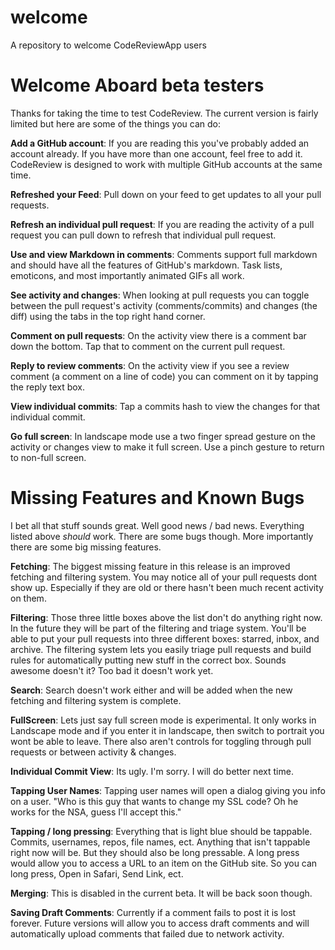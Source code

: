 welcome
=======

A repository to welcome CodeReviewApp users


Welcome Aboard beta testers
===========================

Thanks for taking the time to test CodeReview. The current version is fairly limited but here are some of the things you can do:

**Add a GitHub account**: If you are reading this you've probably added an account already. If you have more than one account, feel free to add it. CodeReview is designed to work with multiple GitHub accounts at the same time.

**Refreshed your Feed**: Pull down on your feed to get updates to all your pull requests.

**Refresh an individual pull request**: If you are reading the activity of a pull request you can pull down to refresh that individual pull request.

**Use and view Markdown in comments**: Comments support full markdown and should have all the features of GitHub's markdown. Task lists, emoticons, and most importantly animated GIFs all work.

**See activity and changes**: When looking at pull requests you can toggle between the pull request's activity (comments/commits) and changes (the diff) using the tabs in the top right hand corner.

**Comment on pull requests**: On the activity view there is a comment bar down the bottom. Tap that to comment on the current pull request.

**Reply to review comments**: On the activity view if you see a review comment (a comment on a line of code) you can comment on it by tapping the reply text box.

**View individual commits**: Tap a commits hash to view the changes for that individual commit.

**Go full screen**: In landscape mode use a two finger spread gesture on the activity or changes view to make it full screen. Use a pinch gesture to return to non-full screen.


Missing Features and Known Bugs
===============================

I bet all that stuff sounds great. Well good news / bad news. Everything listed above *should* work. There are some bugs though. More importantly there are some big missing features.

**Fetching**: The biggest missing feature in this release is an improved fetching and filtering system. You may notice all of your pull requests dont show up. Especially if they are old or there hasn't been much recent activity on them. 

**Filtering**: Those three little boxes above the list don't do anything right now. In the future they will be part of the filtering and triage system. You'll be able to put your pull requests into three different boxes: starred, inbox, and archive. The filtering system lets you easily triage pull requests and build rules for automatically putting new stuff in the correct box. Sounds awesome doesn't it? Too bad it doesn't work yet.

**Search**: Search doesn't work either and will be added when the new fetching and filtering system is complete.

**FullScreen**: Lets just say full screen mode is experimental. It only works in Landscape mode and if you enter it in landscape, then switch to portrait you wont be able to leave. There also aren't controls for toggling through pull requests or between activity & changes.

**Individual Commit View**: Its ugly. I'm sorry. I will do better next time.

**Tapping User Names**: Tapping user names will open a dialog giving you info on a user. "Who is this guy that wants to change my SSL code? Oh he works for the NSA, guess I'll accept this." 

**Tapping / long pressing**: Everything that is light blue should be tappable. Commits, usernames, repos, file names, ect. Anything that isn't tappable right now will be. But they should also be long pressable. A long press would allow you to access a URL to an item on the GitHub site. So you can long press, Open in Safari, Send Link, ect.

**Merging**: This is disabled in the current beta. It will be back soon though.

**Saving Draft Comments**: Currently if a comment fails to post it is lost forever. Future versions will allow you to access draft comments and will automatically upload comments that failed due to network activity.

